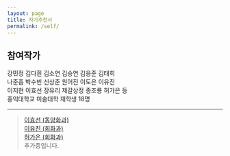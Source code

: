 ```yaml
---
layout: page
title: 자기추천서
permalink: /self/
---
```



## 참여작가
강민정 김다흰 김소연 김승연 김응준 김태희  
나준흠 박수빈 신상준 원어진 이도은 이유진  
이지현 이효선 장유리 제갈상정 종조룡 허가은 등  
홍익대학교 미술대학 재학생 18명  

--------------------------------------

> [이효선 (동양화과)](/leeh)  
> [이유진 (회화과)](/leey)  
> [허가은 (회화과)](/heo)  
> 추가중입니다.  
